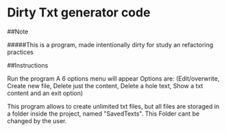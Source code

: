 # Dirty Txt generator code

##Note

#####This is a program, made intentionally dirty for study an refactoring practices

##Instructions

Run the program
A 6 options menu will appear
Options are: (Edit/overwrite, Create new file, Delete just the content, Delete a hole text, Show a txt content and an exit option)

This program allows to create unlimited txt files, but all files are storaged in a folder inside the project, named "SavedTexts". This Folder cant be changed by the user.
